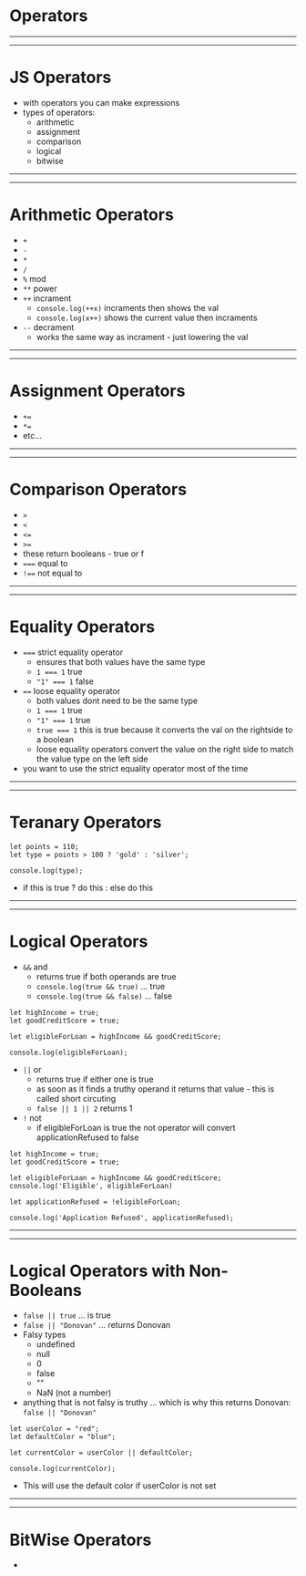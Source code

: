 # Operators
***
***
# JS Operators
* with operators you can make expressions 
* types of operators:
  * arithmetic
  * assignment
  * comparison
  * logical
  * bitwise

***
***
# Arithmetic Operators
* ```+```
* ```-```
* ```*```
* ```/```
* ```%``` mod
* ```**``` power 
* ```++``` incrament
  * ```console.log(++x)``` incraments then shows the val
  * ```console.log(x++)``` shows the current value then incraments
* ```--``` decrament 
  * works the same way as incrament - just lowering the val

***
***
# Assignment Operators
* ```+=```
* ```*=```
* etc...

***
***
# Comparison Operators
* ```>```
* ```<```
* ```<=```
* ```>=```
* these return booleans - true or f
* ```===``` equal to 
* ```!==``` not equal to 

***
***
# Equality Operators
* ```===``` strict equality operator
  * ensures that both values have the same type
  * ```1 === 1``` true
  * ```"1" === 1``` false
* ```==``` loose equality operator
  * both values dont need to be the same type
  * ```1 === 1``` true
  * ```"1" === 1``` true
  * ```true === 1``` this is true because it converts the val on the rightside to a boolean
  * loose equality operators convert the value on the right side to match the value type on the left side
* you want to use the strict equality operator most of the time

***
***
# Teranary Operators

```
let points = 110;
let type = points > 100 ? 'gold' : 'silver';

console.log(type);
```
* if this is true ? do this : else do this

***
***
# Logical Operators
* ```&&``` and
  * returns true if both operands are true
  * ```console.log(true && true)``` ... true
  * ```console.log(true && false)``` ... false
```
let highIncome = true;
let goodCreditScore = true;

let eligibleForLoan = highIncome && goodCreditScore;

console.log(eligibleForLoan);
```
* ```||``` or 
  * returns true if either one is true
  * as soon as it finds a truthy operand it returns that value - this is called short circuting
  * ```false || 1 || 2``` returns 1
* ```!``` not
  * if eligibleForLoan is true the not operator will convert applicationRefused to false
```
let highIncome = true;
let goodCreditScore = true;

let eligibleForLoan = highIncome && goodCreditScore;
console.log('Eligible', eligibleForLoan)

let applicationRefused = !eligibleForLoan;

console.log('Application Refused', applicationRefused);
```

***
***
# Logical Operators with Non-Booleans
* ```false || true``` ... is true
* ```false || "Donovan"``` ... returns Donovan
* Falsy types
  * undefined
  * null
  * 0
  * false
  * ""
  * NaN (not a number)
* anything that is not falsy is truthy ... which is why this returns Donovan: ```false || "Donovan"```
```
let userColor = "red";
let defaultColor = "blue";

let currentColor = userColor || defaultColor;

console.log(currentColor);
```
* This will use the default color if userColor is not set

***
***
# BitWise Operators
* 